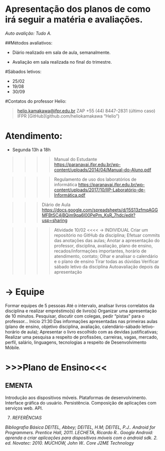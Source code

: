 # Apresentação dos planos de como irá seguir a matéria e avaliações.

*Auto avalição: Tudo A.*

##Métodos avaliativos:

* Diário realizado em sala de aula, semanalmente.

* Avaliação em sala realizada no final do trimestre.


#Sábados letivos:
* 25/02
* 19/08
* 30/09

#Contatos do professor Helio:

> helio.kamakawa@ifpr.edu.br
> ZAP +55 (44) 8447-2831 (último caso)
> IFPR
> [GitHub](github.com/heliokamakawa “Helio”)

# Atendimento:

* Segunda 13h a 18h



>>>>Manual do Estudante
https://paranavai.ifpr.edu.br/wp-content/uploads/2014/04/Manual-do-Aluno.pdf

>>>>Regulamento de uso dos laboratórios de informática
https://paranavai.ifpr.edu.br/wp-content/uploads/2017/10/IIP-Laboratório-de-Informática.pdf


>>>Diário de Aula 
https://docs.google.com/spreadsheets/d/15S13zfmqAGGMFBtSC4jBQjm9qa6l00PePm_KsR_7hdc/edit?usp=sharing



>>>> Atividade 10/02 <<<<
→ INDIVIDUAL
Criar um repositório no GitHub da disciplina;
Efetuar commits das anotações das aulas;
Anotar a apresentação do professor, disciplina, avaliação, plano de ensino, recados/informações importantes, horário de atendimento, contato;
Olhar e analisar o calendário e o plano de ensino
Tirar todas as dúvidas 
Verificar sábado letivo da disciplina
Autoavaliação depois da apresentação

# → Equipe
  Formar equipes de 5 pessoas 
  Até o intervalo, analisar livros correlatos da disciplina e realizar empréstimo(s) de livro(s)
  Organizar uma apresentação de 10 minutos. Pesquisar, discutir com colegas, pedir “pistas” para o professor... 
  Início 21:30
  Das informações apresentadas nas primeiras aulas (plano de ensino, objetivo disciplina, avaliação, calendário-sábado letivo-horário de aula);
  Apresentar o livro escolhido com as devidas justificativas;
  Realizar uma pesquisa a respeito de profissões, carreiras, vagas, mercado, perfil, salário, linguagens, tecnologias a respeito de Desenvolvimento Móbile.


# >>>Plano de Ensino<<<

## EMENTA
  Introdução aos dispositivos móveis. Plataformas de desenvolvimento. Interface gráfica do usuário. Persistência. Composição de aplicações com serviços web. API.

7. *REFERÊNCIAS* 

*Bibliografia Básica 
DEITEL, Abbey; DEITEL, H.M; DEITEL, P.J.. Android for Programmers. Prentice Hall, 2011.
LECHETA, Ricardo R.. Google Android: aprenda a criar aplicações para dispositivos móveis com o android sdk. 2. ed. Novatec: 2010.
MUCHOW, John W.. Core J2ME Technology*
